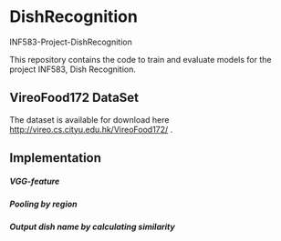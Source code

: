 # DishRecognition
INF583-Project-DishRecognition

This repository contains the code to train and evaluate models for the project INF583, Dish Recognition.

## VireoFood172 DataSet
The dataset is available for download here http://vireo.cs.cityu.edu.hk/VireoFood172/ .

## Implementation
##### VGG-feature
##### Pooling by region
##### Output dish name by calculating similarity


